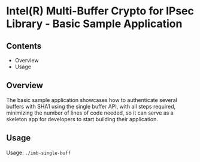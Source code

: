 # Intel(R) Multi-Buffer Crypto for IPsec Library - Basic Sample Application

## Contents

- Overview
- Usage


## Overview

The basic sample application showcases how to authenticate 
several buffers with SHA1 using the single buffer API,
with all steps required, minimizing the number of lines of code needed,
so it can serve as a skeleton app for developers to
start building their application.

## Usage

Usage:
    `./imb-single-buff`
